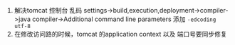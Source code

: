 1. 解决tomcat 控制台 乱码
    settings->build,execution,deployment->compiler->java compiler->Additional command line parameters 添加 `-edcoding 
   utf-8`
2. 在修改访问路的时候，tomcat 的application context 以及 端口号要同步修复